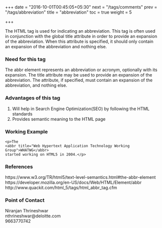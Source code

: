 +++
date = "2016-10-01T00:45:05+05:30"
next = "/tags/comments"
prev = "/tags/abbreviation"
title = "abbreviation"
toc = true
weight = 5

+++

The HTML <abbr> tag is used for indicating an abbreviation.
This tag is often used in conjunction with the global title attribute in order to provide an expansion of the abbreviation. When this attribute is specified, it should only contain an expansion of the abbreviation and nothing else.

<h3>Need for this tag</h3>
The abbr element represents an abbreviation or acronym, optionally with its expansion. The title attribute may be used to provide an expansion of the abbreviation. The attribute, if specified, must contain an expansion of the abbreviation, and nothing else.

<h3>Advantages of this tag</h3>
<ol>
  <li>Will help in Search Engine Optimization(SEO) by following the HTML standards</li>
  <li>Provides semantic meaning to the HTML page</li>
</ol>

<h3>Working Example</h3>

    <p>The
    <abbr title="Web Hypertext Application Technology Working Group">WHATWG</abbr>
    started working on HTML5 in 2004.</p>

<h3>References</h3>
https://www.w3.org/TR/html5/text-level-semantics.html#the-abbr-element
<br>
https://developer.mozilla.org/en-US/docs/Web/HTML/Element/abbr
<br>
http://www.quackit.com/html_5/tags/html_abbr_tag.cfm

<h3>Point of Contact</h3>
Niranjan Thrineshwar <br>
nthrineshwar@deloitte.com <br>
9663770742
